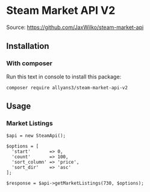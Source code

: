 # Steam Market API V2

Source: https://github.com/JaxWilko/steam-market-api

Installation
------------

### With composer

Run this text in console to install this package:

```
composer require allyans3/steam-market-api-v2
```
Usage
-----

### Market Listings

```
$api = new SteamApi();

$options = [
  'start'       => 0,
  'count'       => 100,
  'sort_column' => 'price',
  'sort_dir'    => 'asc'
];

$response = $api->getMarketListings(730, $options);
```
